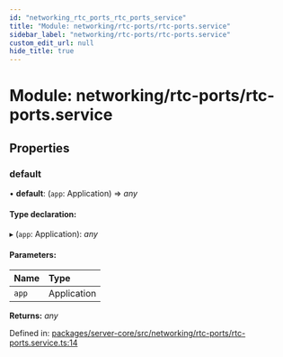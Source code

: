 ```yaml
---
id: "networking_rtc_ports_rtc_ports_service"
title: "Module: networking/rtc-ports/rtc-ports.service"
sidebar_label: "networking/rtc-ports/rtc-ports.service"
custom_edit_url: null
hide_title: true
---
```


# Module: networking/rtc-ports/rtc-ports.service

## Properties

### default

• **default**: (`app`: Application) => *any*

#### Type declaration:

▸ (`app`: Application): *any*

#### Parameters:

| Name | Type |
| :------ | :------ |
| `app` | Application |

**Returns:** *any*

Defined in: [packages/server-core/src/networking/rtc-ports/rtc-ports.service.ts:14](https://github.com/xr3ngine/xr3ngine/blob/2d83606b6/packages/server-core/src/networking/rtc-ports/rtc-ports.service.ts#L14)
